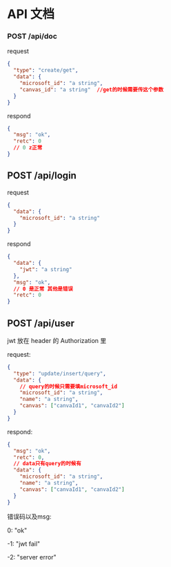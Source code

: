 # API 文档


### POST /api/doc
request
```json
{
  "type": "create/get",
  "data": {
    "microsoft_id": "a string",
    "canvas_id": "a string"  //get的时候需要传这个参数
  }
}
```
respond
```json
{
  "msg": "ok",
  "retc": 0
  // 0 z正常
}
```

## POST /api/login

request

```json
{
  "data": {
    "microsoft_id": "a string"
  }
}
```

respond

```json
{
  "data": {
    "jwt": "a string"
  },
  "msg": "ok",
  // 0 是正常 其他是错误
  "retc": 0
}
```

## POST /api/user

jwt 放在 header 的 Authorization 里

request:

```json
{
  "type": "update/insert/query",
  "data": {
    // query的时候只需要填microsoft_id
    "microsoft_id": "a string",
    "name": "a string",
    "canvas": ["canvaId1", "canvaId2"]
  }
}
```

respond:

```json
{
  "msg": "ok",
  "retc": 0,
  // data只有query的时候有
  "data": {
    "microsoft_id": "a string",
    "name": "a string",
    "canvas": ["canvaId1", "canvaId2"]
  }
}
```

错误码以及msg:

0: "ok"

-1: "jwt fail"

-2: "server error"